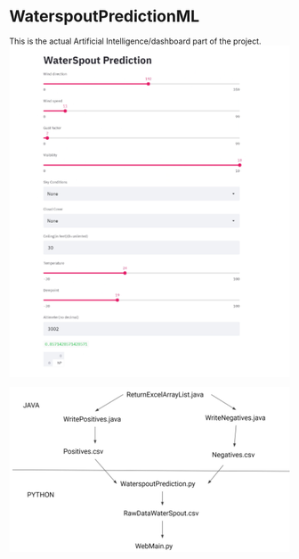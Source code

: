 # WaterspoutPredictionML
This is the actual Artificial Intelligence/dashboard part of the project. 
<img src="ImageofDashboard.png">

<img src="OtherFlowChart.JPG">
